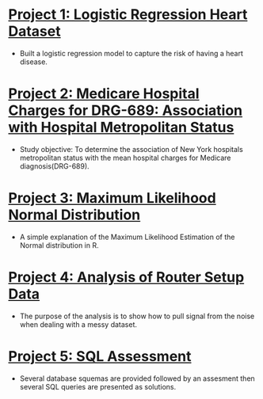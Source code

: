 # [Project 1: Logistic Regression Heart Dataset](https://github.com/gustavofernandezlembert/Logistic-Regression-Heart-Data-/blob/master/Heart.pdf)

* Built a logistic regression model to capture the risk of having a heart disease. 

# [Project 2: Medicare Hospital Charges for DRG-689: Association with Hospital Metropolitan Status ](https://github.com/gustavofernandezlembert/Medicare-Hospital-Charges-)

* Study objective: To determine the association of New York hospitals metropolitan status with the mean hospital charges for Medicare diagnosis(DRG-689). 

# [Project 3: Maximum Likelihood Normal Distribution](https://gustavofernandezlembert.github.io/Maximum-Likelihood/)

* A simple explanation of the Maximum Likelihood Estimation of the Normal distribution in R.

# [Project 4: Analysis of Router Setup Data](https://github.com/gustavofernandezlembert/Analysis-Router-Setup)

* The purpose of the analysis is to show how to pull signal from the noise when dealing with a messy dataset.

# [Project 5: SQL Assessment](https://github.com/gustavofernandezlembert/Example_of_SQL_Querys)

* Several database squemas are provided followed by an assesment then several SQL queries are presented as solutions.


